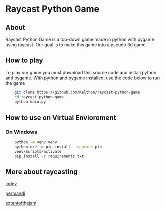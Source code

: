 # Raycast Python Game

## About

Raycast Python Game is a top-down game made in python with pygame using raycast. Our goal is to make this game into a pseudo 3d game.

## How to play

To play our game you must download this source code and install python and pygame. With python and pygame installed, use the code below to run the game

```sh
    git clone https://github.com/Kelthon/raycast-python-game
    cd raycast-python-game
    python main.py
```

## How to use on Virtual Envioroment

### On Windows

```sh
    python -m venv venv
    python.exe -m pip install --upgrade pip
    venv/Scripts/activate
    pip install -r requirements.txt
```

## More about raycasting

[lodev](https://lodev.org/cgtutor/raycasting.html)

[permandi](https://www.permadi.com/tutorial/raycast)

[extentofthejam](http://www.extentofthejam.com/pseudo/)
